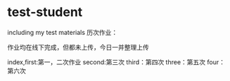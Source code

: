 # test-student
including my test materials
历次作业：

作业均在线下完成，但都未上传，今日一并整理上传

index,first:第一，二次作业
second:第三次
third：第四次
three：第五次
four：第六次



